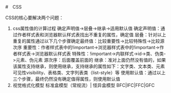 #　CSS

CSS的核心要解决两个问题：
1. css属性值的计算过程
确定声明值->层叠->继承->适用默认值
确定声明值：通过作者样式表和浏览器默认样式表找出不重复的属性，确定值
层叠：针对以上重复的属性通过以下几个步骤确定最终值：比较重要性->比较特殊性->比较源次序
重要性：作者样式表中的!important->浏览器样式表中的!important->作者样式表->浏览器默认样式表
特殊性：!important->内联样式->id->类、伪类->元素、伪元素
源次序：后面覆盖前面的
继承：准对上面仍然没有值的，如果该属性支持继承，则使用继承，支持继承的属性如下：文字类、文本类、元素可见性visibility、表格类、文字列表类（list-style）等
使用默认值：通过以上三个步骤，最终仍然没有确定值得属性，则使用默认值
2. 视觉格式化模型
标准盒模型（常规流）| 怪异盒模型
BFC|IFC|FFC|GFC 